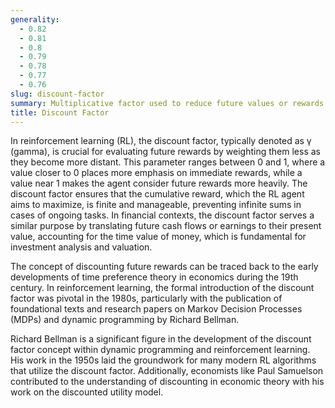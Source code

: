 ```yaml
---
generality:
  - 0.82
  - 0.81
  - 0.8
  - 0.79
  - 0.78
  - 0.77
  - 0.76
slug: discount-factor
summary: Multiplicative factor used to reduce future values or rewards to their present value in decision-making processes, particularly in reinforcement learning.
title: Discount Factor
---
```


In reinforcement learning (RL), the discount factor, typically denoted as γ (gamma), is crucial for evaluating future rewards by weighting them less as they become more distant. This parameter ranges between 0 and 1, where a value closer to 0 places more emphasis on immediate rewards, while a value near 1 makes the agent consider future rewards more heavily. The discount factor ensures that the cumulative reward, which the RL agent aims to maximize, is finite and manageable, preventing infinite sums in cases of ongoing tasks. In financial contexts, the discount factor serves a similar purpose by translating future cash flows or earnings to their present value, accounting for the time value of money, which is fundamental for investment analysis and valuation.

The concept of discounting future rewards can be traced back to the early developments of time preference theory in economics during the 19th century. In reinforcement learning, the formal introduction of the discount factor was pivotal in the 1980s, particularly with the publication of foundational texts and research papers on Markov Decision Processes (MDPs) and dynamic programming by Richard Bellman.

Richard Bellman is a significant figure in the development of the discount factor concept within dynamic programming and reinforcement learning. His work in the 1950s laid the groundwork for many modern RL algorithms that utilize the discount factor. Additionally, economists like Paul Samuelson contributed to the understanding of discounting in economic theory with his work on the discounted utility model.
